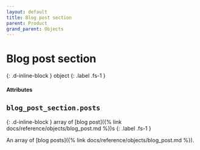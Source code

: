 ```yaml
---
layout: default
title: Blog post section
parent: Product
grand_parent: Objects
---
```


# Blog post section
{: .d-inline-block }
object
{: .label .fs-1 }

#### Attributes

## `blog_post_section.posts`
{: .d-inline-block }
array of [blog post]({% link docs/reference/objects/blog_post.md %})s
{: .label .fs-1 }

An array of [blog posts]({% link docs/reference/objects/blog_post.md %}).
